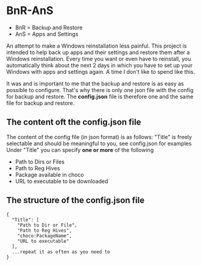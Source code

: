 # BnR-AnS

- BnR = Backup and Restore
- AnS = Apps and Settings

An attempt to make a Windows reinstallation less painful. This project is intended to help back up apps and their settings and restore them after a Windows reinstallation.
Every time you want or even have to reinstall, you automatically think about the next 2 days in which you have to set up your Windows with apps and settings again. A time I don't like to spend like this.

It was and is important to me that the backup and restore is as easy as possible to configure. That's why there is only one json file with the config for backup and restore. The **config.json** file is therefore one and the same file for backup and restore. 

## The content oft the config.json file
The content of the config file (in json format) is as follows:
"Title" is freely selectable and should be meaningful to you, see config.json for examples
Under "Title" you can specify **one or more** of the following
 - Path to Dirs or Files
 - Path to Reg Hives
 - Package available in choco 
 - URL to executable to be downloaded

## The structure of the config.json file
```
{
  "Title": [
    "Path to Dir or File",
    "Path to Reg Hives",
    "choco:PackageName",
    "URL to executable"
  ],
  ...repeat it as often as you need to
}
```
